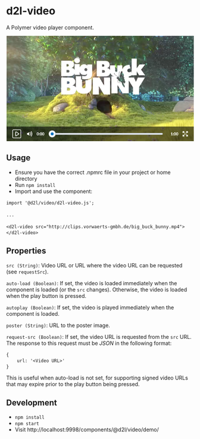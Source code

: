 # d2l-video

A Polymer video player component.

![Video player example image](example.png)

## Usage

* Ensure you have the correct .npmrc file in your project or home directory
* Run `npm install`
* Import and use the component:
```
import '@d2l/video/d2l-video.js';

...

<d2l-video src="http://clips.vorwaerts-gmbh.de/big_buck_bunny.mp4"></d2l-video>
```

## Properties

`src (String)`: Video URL or URL where the video URL can be requested (see `requestSrc`).

`auto-load (Boolean)`: If set, the video is loaded immediately when the component is loaded (or the `src` changes). Otherwise, the video is loaded when the play button is pressed.

`autoplay (Boolean)`: If set, the video is played immediately when the component is loaded.

`poster (String)`: URL to the poster image.

`request-src (Boolean)`: If set, the video URL is requested from the `src` URL. The response to this request must be *JSON* in the following format:

```
{
	url: '<Video URL>'
}
```

This is useful when auto-load is not set, for supporting signed video URLs that may expire prior to the play button being pressed.

## Development

* `npm install`
* `npm start`
* Visit http://localhost:9998/components/@d2l/video/demo/
